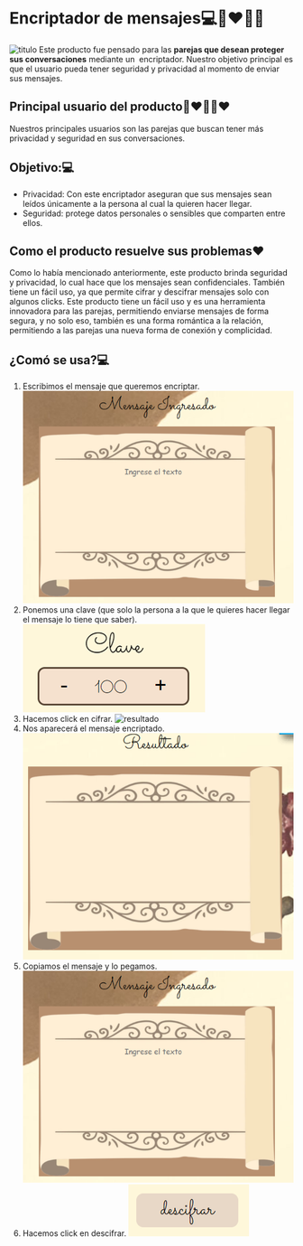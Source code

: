 # Encriptador de mensajes💻👩‍❤️‍💋‍👨
![titulo](/assets/img/titulo.png)
Este producto fue pensado para las **parejas que desean proteger sus conversaciones** mediante un  encriptador. Nuestro objetivo principal es que el usuario pueda tener seguridad y privacidad al momento de enviar sus mensajes.
## Principal usuario del producto👩‍❤️‍💋‍👨❤️
Nuestros principales usuarios son las parejas que buscan tener más privacidad y seguridad en sus conversaciones.
## Objetivo:💻
* Privacidad: Con este encriptador aseguran que sus mensajes sean leídos únicamente a la persona al cual la quieren hacer llegar.
* Seguridad: protege datos personales o sensibles que comparten entre ellos.
## Como el producto resuelve sus problemas❤️
Como lo había mencionado anteriormente, este producto brinda seguridad y privacidad, lo cual hace que los mensajes sean confidenciales. También tiene un fácil uso, ya que permite cifrar y descifrar mensajes solo con algunos clicks.
Este producto tiene un fácil uso y es una herramienta innovadora para las parejas, permitiendo enviarse mensajes de forma segura, y no solo eso, también es una forma romántica a la relación, permitiendo a las parejas una nueva forma de conexión y complicidad.

## ¿Comó se usa?💻
1. Escribimos el mensaje que queremos encriptar.
![mensaje](/assets/img/msj.png)
2. Ponemos una clave (que solo la persona a la que le quieres hacer llegar el mensaje lo tiene que saber).
![clave](/assets/img/clave.png)
3. Hacemos click en cifrar.
![resultado](/assets/img/cifrar.png)
4. Nos aparecerá el mensaje encriptado.
![encriptado](/assets/img/resultado.png)
5. Copiamos el mensaje y lo pegamos.
![mensaje](/assets/img/msj.png)
6. Hacemos click en descifrar.
![Descifrar](/assets/img/descifrar.png)
